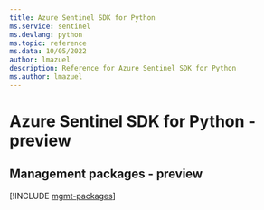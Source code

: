 ```yaml
---
title: Azure Sentinel SDK for Python
ms.service: sentinel
ms.devlang: python
ms.topic: reference
ms.data: 10/05/2022
author: lmazuel
description: Reference for Azure Sentinel SDK for Python
ms.author: lmazuel
---
```

# Azure Sentinel SDK for Python - preview

## Management packages - preview
[!INCLUDE [mgmt-packages](sentinel-mgmt-index.md)]
